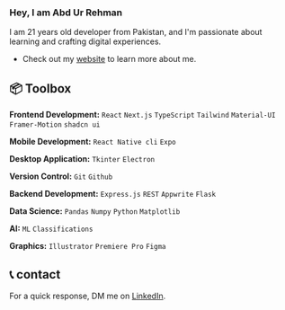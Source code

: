 ### Hey, I am Abd Ur Rehman

I am 21 years old developer from Pakistan, and I'm passionate about learning and crafting digital experiences.

- Check out my [website](https://single-page-portfolio-ochre.vercel.app/) to learn more about me.

## 📦 Toolbox

**Frontend Development:** `React` `Next.js` `TypeScript` `Tailwind` `Material-UI` `Framer-Motion` `shadcn ui` 

**Mobile Development:** `React Native cli` `Expo` 

**Desktop Application:** `Tkinter` `Electron` 
 
**Version Control:** `Git` `Github`

**Backend Development:** `Express.js` `REST` `Appwrite` `Flask` 

**Data Science:** `Pandas` `Numpy` `Python` `Matplotlib` 

**AI:** `ML` `Classifications`

**Graphics:** `Illustrator` `Premiere Pro` `Figma`

## 📞 contact

For a quick response, DM me on [LinkedIn](https://www.linkedin.com/in/abd-ur-rehman-khan-555a50247). 

